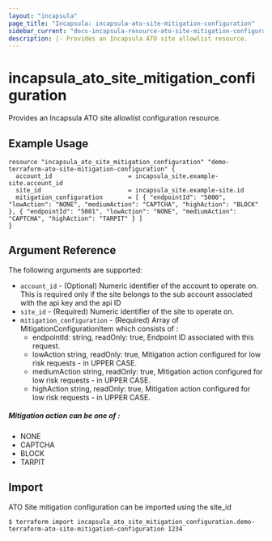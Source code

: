 ```yaml
---
layout: "incapsula"
page_title: "Incapsula: incapsula-ato-site-mitigation-configuration"
sidebar_current: "docs-incapsula-resource-ato-site-mitigation-configuration"
description: |- Provides an Incapsula ATO site allowlist resource.
---
```


# incapsula_ato_site_mitigation_configuration

Provides an Incapsula ATO site allowlist configuration resource.

## Example Usage

```hcl
resource "incapsula_ato_site_mitigation_configuration" "demo-terraform-ato-site-mitigation-configuration" {
  account_id                     = incapsula_site.example-site.account_id
  site_id                        = incapsula_site.example-site.id
  mitigation_configuration       = [ { "endpointId": "5000", "lowAction": "NONE", "mediumAction": "CAPTCHA", "highAction": "BLOCK" }, { "endpointId": "5001", "lowAction": "NONE", "mediumAction": "CAPTCHA", "highAction": "TARPIT" } ] 
}
```

## Argument Reference

The following arguments are supported:

* `account_id` - (Optional) Numeric identifier of the account to operate on. This is required only if the site belongs to the sub account associated with the api key and the api ID 
* `site_id` - (Required) Numeric identifier of the site to operate on.
* `mitigation_configuration` - (Required) Array of MitigationConfigurationItem which consists of :
  - endpointId:   string, readOnly: true, Endpoint ID associated with this request.
  - lowAction	  string, readOnly: true, Mitigation action configured for low risk requests - in UPPER CASE.
  - mediumAction  string, readOnly: true, Mitigation action configured for low risk requests - in UPPER CASE.
  - highAction	  string, readOnly: true, Mitigation action configured for low risk requests - in UPPER CASE.

##### Mitigation action can be one of : 
  - NONE 
  - CAPTCHA
  - BLOCK
  - TARPIT


## Import

ATO Site mitigation configuration can be imported using the site_id 

```
$ terraform import incapsula_ato_site_mitigation_configuration.demo-terraform-ato-site-mitigation-configuration 1234
```
